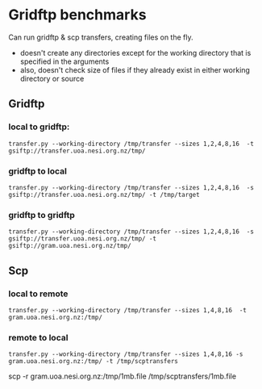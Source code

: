 # Gridftp benchmarks

Can run gridftp & scp transfers, creating files on the fly.

 - doesn't create any directories except for the working directory that is specified in the arguments
 - also, doesn't check size of files if they already exist in either working directory or source

## Gridftp

### local to gridftp:

    transfer.py --working-directory /tmp/transfer --sizes 1,2,4,8,16  -t gsiftp://transfer.uoa.nesi.org.nz/tmp/

### gridftp to local

    transfer.py --working-directory /tmp/transfer --sizes 1,2,4,8,16  -s gsiftp://transfer.uoa.nesi.org.nz/tmp/ -t /tmp/target

### gridftp to gridftp

    transfer.py --working-directory /tmp/transfer --sizes 1,2,4,8,16  -s gsiftp://transfer.uoa.nesi.org.nz/tmp/ -t gsiftp://gram.uoa.nesi.org.nz/tmp/

## Scp

### local to remote

    transfer.py --working-directory /tmp/transfer --sizes 1,4,8,16  -t gram.uoa.nesi.org.nz:/tmp/

### remote to local

    transfer.py --working-directory /tmp/transfer --sizes 1,4,8,16 -s gram.uoa.nesi.org.nz:/tmp/ -t /tmp/scptransfers


scp -r  gram.uoa.nesi.org.nz:/tmp/1mb.file /tmp/scptransfers/1mb.file
